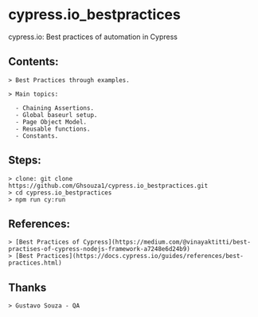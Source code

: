 # cypress.io_bestpractices
cypress.io: Best practices of automation in Cypress


## Contents:
```
> Best Practices through examples.

> Main topics:

  - Chaining Assertions.
  - Global baseurl setup.
  - Page Object Model.
  - Reusable functions.
  - Constants.
```

## Steps:
```
> clone: git clone https://github.com/Ghsouza1/cypress.io_bestpractices.git
> cd cypress.io_bestpractices
> npm run cy:run
```

## References:
```
> [Best Practices of Cypress](https://medium.com/@vinayaktitti/best-practises-of-cypress-nodejs-framework-a7248e6d24b9)
> [Best Practices](https://docs.cypress.io/guides/references/best-practices.html)
```

## Thanks
```
> Gustavo Souza - QA
```
